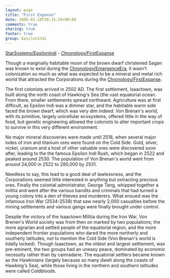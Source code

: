 ```yaml
---
layout: page
title: "First Expanse"
date: 2005-01-10T20:15:29+00:00
comments: true
sharing: true
footer: true
group: EpsilonIndi
---
```


[StarSystems/EpsilonIndi](/star-systems/epsilon-indi) - [Chronology/FirstExpanse](/chronology/first-expanse)

Though a marginally habitable moon of the brown dwarf christened Sagan was known to exist during the [Chronology/EmergenceEra](/chronology/emergence-era), it wasn't colonization so much as what was expected to be a mineral and metal rich world that attracted the Corporations during the [Chronology/FirstExpanse](/chronology/first-expanse).

The first colonists arrived in 2502 AD. The first settlement, Isaactown, was built along the north coast of Hawking's Sea (the vast equatorial ocean. From there, smaller settlements spread northward. Agriculture was at first difficult, as Epsilon Indi was a dimmer star, and the habitable warm side faced the brown dwarf, which was very dim indeed. Von Brenan's world, with its primitive, largely unicellular ecosystems, offered little in the way of food, but genetic engineering allowed the colonists to alter important crops to survive in this very different environment.

No major mineral discoveries were made until 2518, when several major lodes of iron and titanium ores were found on the Cold Side. Gold, silver, nickel, uranium and a host of other valuable ores were discovered soon after, leading to the the famous Epsilon Indi Rush, which began in 2522 and peaked around 2530. The population of Von Brenan's world went from around 24,000 in 2522 to 280,000 by 2531.

Needless to say, this lead to a good deal of lawlessness, and the Corporations seemed little interested in anything but extracting precious ores. Finally the colonial administrator, George Tang, whipped together a militia and went after the various bandits and criminals that had turned a young colony into a den of thieves and murderers.  What ensued was the infamous Iron War (2534-2539) that saw nearly 2,000 casualties before the mining settlements and various gangs were finally brought under control.

Despite the victory of the Isaactown Militia during the Iron War, Von Brenen's World society was from then on marked by two populations; the more agrarian and settled people of the equatorial region, and the more independent frontier populations who dared the more northerly and southerly latitudes, not to mention the Cold Side (Von Brenan's world is tidally locked). Though Isaactown, as the oldest and largest settlement, was pre-eminent, the two groups had an uneasy peace, dominated by economic necessity rather than by camradarie. The equatorial settlers became known as the Hawkinians (largely because so many dwelt along the coasts of Hawking's Sea), while those living in the northern and southern latitudes were called Coldbloods.
